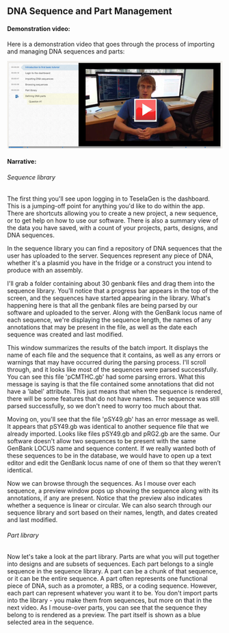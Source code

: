 ## DNA Sequence and Part Management

#### Demonstration video:

Here is a demonstration video that goes through the process of importing and managing DNA sequences and parts:

[![Video1](../../images/video1.png)](https://www.youtube.com/watch?v=iJr7AkwSTtY)

#### Narrative:

###### Sequence library

The first thing you'll see upon logging in to TeselaGen is the dashboard. This is a jumping-off point for anything you'd like to do within the app. There are shortcuts allowing you to create a new project, a new sequence, or to get help on how to use our software. There is also a summary view of the data you have saved, with a count of your projects, parts, designs, and DNA sequences.

In the sequence library you can find a repository of DNA sequences that the user has uploaded to the server. Sequences represent any piece of DNA, whether it's a plasmid you have in the fridge or a construct you intend to produce with an assembly. 

I'll grab a folder containing about 30 genbank files and drag them into the sequence library. You'll notice that a progress bar appears in the top of the screen, and the sequences have started appearing in the library. What's happening here is that all the genbank files are being parsed by our software and uploaded to the server. Along with the GenBank locus name of each sequence, we're displaying the sequence length, the names of any annotations that may be present in the file, as well as the date each sequence was created and last modified.

This window summarizes the results of the batch import. It displays the name of each file and the sequence that it contains, as well as any errors or warnings that may have occurred during the parsing process. I'll scroll through, and it looks like most of the sequences were parsed successfully. You can see this file 'pCMTHC.gb' had some parsing errors. What this message is saying is that the file contained some annotations that did not have a 'label' attribute. This just means that when the sequence is rendered, there will be some features that do not have names. The sequence was still parsed successfully, so we don't need to worry too much about that.

Moving on, you'll see that the file 'pSY49.gb' has an error message as well. It appears that pSY49.gb was identical to another sequence file that we already imported. Looks like files pSY49.gb and pRG2.gb are the same. Our software doesn't allow two sequences to be present with the same GenBank LOCUS name and sequence content. If we really wanted both of these sequences to be in the database, we would have to open up a text editor and edit the GenBank locus name of one of them so that they weren’t identical.

Now we can browse through the sequences. As I mouse over each sequence, a preview window pops up showing the sequence along with its annotations, if any are present. Notice that the preview also indicates whether a sequence is linear or circular. We can also search through our sequence library and sort based on their names, length, and dates created and last modified.

###### Part library
Now let's take a look at the part library. Parts are what you will put together into designs and are subsets of sequences. Each part belongs to a single sequence in the sequence library. A part can be a chunk of that sequence, or it can be the entire sequence. A part often represents one functional piece of DNA, such as a promoter, a RBS, or a coding sequence. However, each part can represent whatever you want it to be. You don't import parts into the library - you make them from sequences, but more on that in the next video. As I mouse-over parts, you can see that the sequence they belong to is rendered as a preview. The part itself is shown as a blue selected area in the sequence.